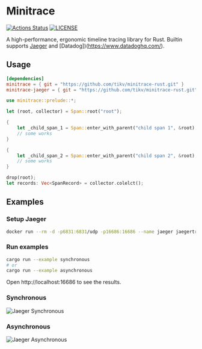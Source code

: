 # Minitrace
[![Actions Status](https://github.com/tikv/minitrace-rust/workflows/CI/badge.svg)](https://github.com/tikv/minitrace-rust/actions)
[![LICENSE](https://img.shields.io/github/license/tikv/minitrace-rust.svg)](https://github.com/tikv/minitrace-rust/blob/master/LICENSE)

A high-performance, ergonomic timeline tracing library for Rust. Builtin supports [Jaeger](https://www.jaegertracing.io/) and [Datadog])(https://www.datadoghq.com/).

## Usage

```toml
[dependencies]
minitrace = { git = "https://github.com/tikv/minitrace-rust.git" }
minitrace-jaeger = { git = "https://github.com/tikv/minitrace-rust.git" }
```

```rust
use minitrace::prelude::*;

let (root, collector) = Span::root("root");

{
    let _child_span_1 = Span::enter_with_parent("child span 1", &root);
    // some works
}

{
    let _child_span_2 = Span::enter_with_parent("child span 2", &root);
    // some works
}

drop(root);
let records: Vec<SpanRecord> = collector.colelct();
```

## Examples

### Setup Jaeger

```sh
docker run --rm -d -p6831:6831/udp -p16686:16686 --name jaeger jaegertracing/all-in-one:latest
```

### Run examples

```sh
cargo run --example synchronous
# or
cargo run --example asynchronous
```

Open http://localhost:16686 to see the results.

### Synchronous

![Jaeger Synchronous](img/jaeger-synchronous.png)

### Asynchronous

![Jaeger Asynchronous](img/jaeger-asynchronous.png)
